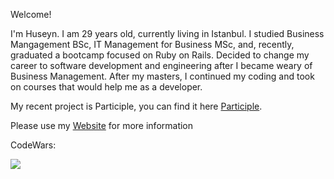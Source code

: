 Welcome!

I'm Huseyn. I am 29 years old, currently living in Istanbul. I studied Business Mangagement BSc, IT Management for Business MSc, and, recently, graduated a bootcamp focused on Ruby on Rails. Decided to change my career to software development and engineering after I became weary of Business Management. After my masters, I continued my coding and took on courses that would help me as a developer.

My recent project is Participle, you can find it here <a href="[https://participle-plus.vercel.app/]">Participle</a>.

Please use my <a href="https://huseynhajiyev.vercel.app/">Website</a> for more information

CodeWars:

<a href="https://www.codewars.com/users/HuseynHajiyev"><img src="https://www.codewars.com/users/HuseynHajiyev/badges/large"></img></a>
